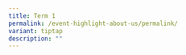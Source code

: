 ```yaml
---
title: Term 1
permalink: /event-highlight-about-us/permalink/
variant: tiptap
description: ""
---
```

